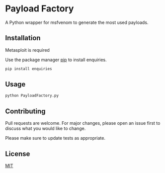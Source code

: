# Payload Factory

A Python wrapper for msfvenom to generate the most used payloads.

## Installation

Metasploit is required

Use the package manager [pip](https://pip.pypa.io/en/stable/) to install enquiries.

```bash
pip install enquiries
```

## Usage

```python
python PayloadFactory.py
```

## Contributing
Pull requests are welcome. For major changes, please open an issue first to discuss what you would like to change.

Please make sure to update tests as appropriate.

## License
[MIT](https://choosealicense.com/licenses/mit/)
